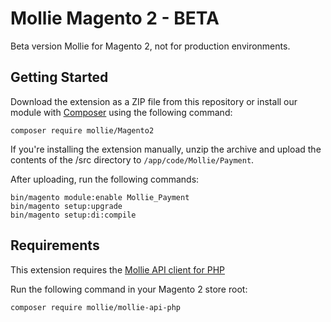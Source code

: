 # Mollie Magento 2 - BETA

Beta version Mollie for Magento 2, not for production environments. 

## Getting Started

Download the extension as a ZIP file from this repository or install our module with [Composer](https://getcomposer.org/) using the following command:

```
composer require mollie/Magento2
```

If you're installing the extension manually, unzip the archive and upload the contents of the /src directory to `/app/code/Mollie/Payment`. 

After uploading, run the following commands:

```
bin/magento module:enable Mollie_Payment
bin/magento setup:upgrade
bin/magento setup:di:compile
```

## Requirements

This extension requires the [Mollie API client for PHP](https://github.com/mollie/mollie-api-php) 

Run the following command in your Magento 2 store root:
```
composer require mollie/mollie-api-php
```

